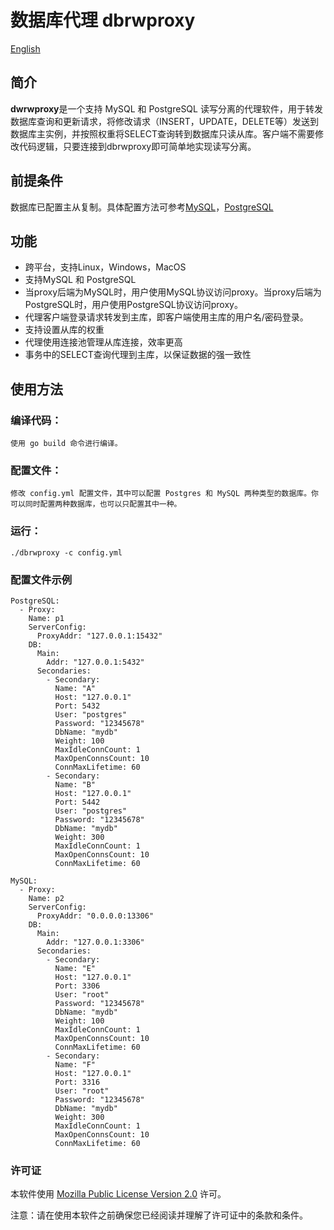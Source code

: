 # 数据库代理 dbrwproxy
[English](README.md)
## 简介

**dwrwproxy**是一个支持 MySQL 和 PostgreSQL 读写分离的代理软件，用于转发数据库查询和更新请求，将修改请求（INSERT，UPDATE，DELETE等）发送到数据库主实例，并按照权重将SELECT查询转到数据库只读从库。客户端不需要修改代码逻辑，只要连接到dbrwproxy即可简单地实现读写分离。

## 前提条件
数据库已配置主从复制。具体配置方法可参考[MySQL](https://www.postgresql.org/docs/current/warm-standby.html#STREAMING-REPLICATION)，[PostgreSQL](https://www.postgresql.org/docs/current/warm-standby.html#STREAMING-REPLICATION)

## 功能
* 跨平台，支持Linux，Windows，MacOS
* 支持MySQL 和 PostgreSQL
* 当proxy后端为MySQL时，用户使用MySQL协议访问proxy。当proxy后端为PostgreSQL时，用户使用PostgreSQL协议访问proxy。
* 代理客户端登录请求转发到主库，即客户端使用主库的用户名/密码登录。
* 支持设置从库的权重
* 代理使用连接池管理从库连接，效率更高
* 事务中的SELECT查询代理到主库，以保证数据的强一致性

## 使用方法

### 编译代码：
    使用 go build 命令进行编译。

### 配置文件：
    修改 config.yml 配置文件，其中可以配置 Postgres 和 MySQL 两种类型的数据库。你可以同时配置两种数据库，也可以只配置其中一种。

### 运行：
    ./dbrwproxy -c config.yml

### 配置文件示例

```
PostgreSQL:
  - Proxy:
    Name: p1
    ServerConfig:
      ProxyAddr: "127.0.0.1:15432"
    DB:
      Main:
        Addr: "127.0.0.1:5432"
      Secondaries:
        - Secondary:
          Name: "A"
          Host: "127.0.0.1"
          Port: 5432
          User: "postgres"
          Password: "12345678"
          DbName: "mydb"
          Weight: 100
          MaxIdleConnCount: 1
          MaxOpenConnsCount: 10
          ConnMaxLifetime: 60
        - Secondary:
          Name: "B"
          Host: "127.0.0.1"
          Port: 5442
          User: "postgres"
          Password: "12345678"
          DbName: "mydb"
          Weight: 300
          MaxIdleConnCount: 1
          MaxOpenConnsCount: 10
          ConnMaxLifetime: 60

MySQL:
  - Proxy:
    Name: p2
    ServerConfig:
      ProxyAddr: "0.0.0.0:13306"
    DB:
      Main:
        Addr: "127.0.0.1:3306"
      Secondaries:
        - Secondary:
          Name: "E"
          Host: "127.0.0.1"
          Port: 3306
          User: "root"
          Password: "12345678"
          DbName: "mydb"
          Weight: 100
          MaxIdleConnCount: 1
          MaxOpenConnsCount: 10
          ConnMaxLifetime: 60
        - Secondary:
          Name: "F"
          Host: "127.0.0.1"
          Port: 3316
          User: "root"
          Password: "12345678"
          DbName: "mydb"
          Weight: 300
          MaxIdleConnCount: 1
          MaxOpenConnsCount: 10
          ConnMaxLifetime: 60
```

### 许可证

本软件使用 [Mozilla Public License Version 2.0](LICENSE) 许可。

注意：请在使用本软件之前确保您已经阅读并理解了许可证中的条款和条件。
